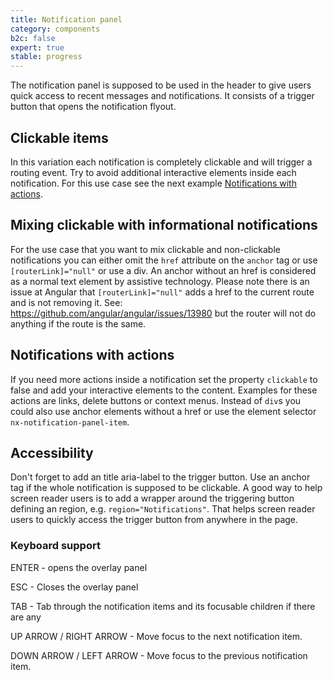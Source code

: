```yaml
---
title: Notification panel
category: components
b2c: false
expert: true
stable: progress
---
```


The notification panel is supposed to be used in the header to give users quick access to recent messages and notifications. It consists of a trigger button that opens the notification flyout.

## Clickable items

In this variation each notification is completely clickable and will trigger a routing event. Try to avoid additional interactive elements inside each notification. For this use case see the next example [Notifications with actions](./documentation/notification-panel/overview#notifications-with-actions).

<!-- example(notification-panel-clickable) -->

## Mixing clickable with informational notifications

For the use case that you want to mix clickable and non-clickable notifications you can either omit the `href` attribute on the `anchor` tag or use `[routerLink]="null"` or use a div. An anchor without an href is considered as a normal text element by assistive technology. Please note there is an issue at Angular that `[routerLink]="null"` adds a href to the current route and is not removing it. See: https://github.com/angular/angular/issues/13980 but the router will not do anything if the route is the same.

<!-- example(notification-panel-mixed) -->

## Notifications with actions

If you need more actions inside a notification set the property `clickable` to false and add your interactive elements to the content. Examples for these actions are links, delete buttons or context menus. Instead of `div`s you could also use anchor elements without a href or use the element selector `nx-notification-panel-item`.

<!-- example(notification-panel-actions) -->

## Accessibility

Don't forget to add an title aria-label to the trigger button. Use an anchor tag if the whole notification is supposed to be clickable. A good way to help screen reader users is to add a wrapper around the triggering button defining an region, e.g. `region="Notifications"`. That helps screen reader users to quickly access the trigger button from anywhere in the page.

### Keyboard support

ENTER - opens the overlay panel

ESC - Closes the overlay panel

TAB - Tab through the notification items and its focusable children if there are any

UP ARROW / RIGHT ARROW - Move focus to the next notification item.

DOWN ARROW / LEFT ARROW - Move focus to the previous notification item.
